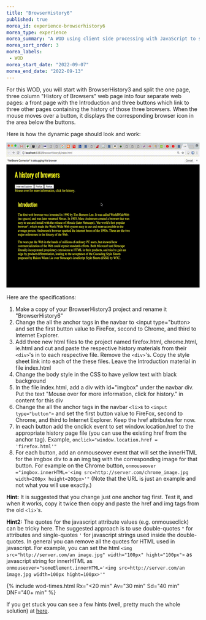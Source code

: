 ```yaml
---
title: "BrowserHistory6"
published: true
morea_id: experience-browserhistory6
morea_type: experience
morea_summary: "A WOD using client side processing with JavaScript to show off the magic of DHTML."
morea_sort_order: 3
morea_labels:
 - WOD
morea_start_date: "2022-09-07"
morea_end_date: "2022-09-13"
---
```


For this WOD, you will start with BrowserHistory3 and split the one page, three column "History of Browsers" web page into four separate web pages: a front page with the Introduction and three buttons which link to three other pages containing the history of those three browsers.
When the mouse moves over a button, it displays the corresponding browser icon in the area below the buttons.

Here is how the dynamic page should look and work:

![browserhistory6](BrowswerHistory6.gif)

Here are the specifications:

1. Make a copy of your BrowserHistory3 project and rename it "BrowserHistory6"
1. Change the all the anchor tags in the navbar to <input type="button> and set the first button value to FireFox, second to Chrome, and third to Internet Explorer.
1.  Add three new html files to the project named firefox.html, chrome.html, ie.html and cut and paste the respective history materials from their `<div>`'s in to each respective file. Remove the `<div>`'s. Copy the style sheet link into each of the these files. Leave the Introduction material in file index.html
1.  Change the body style in the CSS to have yellow text with black background
1.  In the file index.html, add a div with id="imgbox" under the navbar div. Put the text "Mouse over for more information, click for history." in content for this div
1.  Change the all the anchor tags in the navbar `<li>`s to `<input type="button">` and set the first button value to FireFox, second to Chrome, and third to Internet Explorer. Keep the href attributes for now. 
1.  In each button add the onclick event to set window.location.href to the appropriate history page file (you can use the existing href from the anchor tag). Example, `onclick="window.location.href = 'firefox.html'"`
1.  For each button, add an onmouseover event that will set the innerHTML for the imgbox div to a an img tag with the corresponding image for that button. For example on the Chrome button, `onmouseover ="imgbox.innerHTML='<img src=http://server.com/chrome_image.jpg width=200px height=200px>'"` (Note that the URL is just an example and not what you will use exactly.)

**Hint:** It is suggested that you change just one anchor tag first. Test it, and when it works, copy it twice then copy and paste the href and img tags from the old `<li>`'s. 

**Hint2:** The quotes for the javascript attribute values (e.g. onmouseclick) can be tricky here. The suggested approach is to use double-quotes `"` for attributes and single-quotes `'` for javascript strings used inside the double-quotes. In general you can remove all the quotes for HTML used in javascript. For example, you can set the html `<img src="http://server.com/an image.jpg" width="100px" hight="100px">` as javascript string for innerHTML as `onmouseover="someElement.innerHTML='<img src=http://server.com/an image.jpg width=100px hight=100px>'"`
 

{% include wod-times.html Rx="<20 min" Av="30 min" Sd="40 min" DNF="40+ min" %}

If you get stuck you can see a few hints (well, pretty much the whole solution) at [here](https://youtu.be/73qaHpEAnYA). 